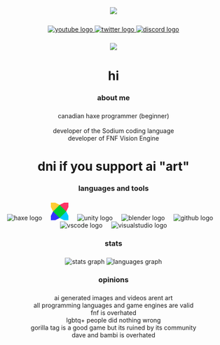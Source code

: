 <div align="center">
  <img height="150" src="https://avatars.githubusercontent.com/u/170588852?v=4"  />
</div>

###

<div align="center">
  <a href="https://www.youtube.com/@icastreallybadwifi" target="_blank">
    <img src="https://raw.githubusercontent.com/maurodesouza/profile-readme-generator/master/src/assets/icons/social/youtube/default.svg" width="72" height="60" alt="youtube logo"  />
  </a>
  <a href="https://x.com/daveandbambi25" target="_blank">
    <img src="https://raw.githubusercontent.com/maurodesouza/profile-readme-generator/master/src/assets/icons/social/twitter/default.svg" width="72" height="60" alt="twitter logo"  />
  </a>
  <a href="https://discord.gg/BKjAGzUsWS" target="_blank">
    <img src="https://raw.githubusercontent.com/maurodesouza/profile-readme-generator/master/src/assets/icons/social/discord/default.svg" width="72" height="60" alt="discord logo"  />
  </a>
</div>

###

<div align="center">
  <img src="https://visitor-badge.laobi.icu/badge?page_id=null0346.null0346&left_text=profile%20views"  />
</div>

###

<h1 align="center">hi</h1>

###

<h3 align="center">about me</h3>

###

<p align="center">canadian haxe programmer (beginner)<br><br>developer of the Sodium coding language<br>developer of FNF Vision Engine</p>

###

<h1 align="center">dni if you support ai "art"</h1>

###

<h3 align="center">languages and tools</h3>

###

<div align="center">
  <img src="https://cdn.jsdelivr.net/gh/devicons/devicon/icons/haxe/haxe-original.svg" height="40" alt="haxe logo"  />
  <img width="12" />
  <img src="Haxeflixel.png" height="40" alt="haxeflixel logo"  />
  <img width="12" />
  <img src="https://cdn.jsdelivr.net/gh/devicons/devicon/icons/unity/unity-original.svg" height="40" alt="unity logo"  />
  <img width="12" />
  <img src="https://cdn.jsdelivr.net/gh/devicons/devicon/icons/blender/blender-original.svg" height="40" alt="blender logo"  />
  <img width="12" />
  <img src="https://cdn.jsdelivr.net/gh/devicons/devicon/icons/github/github-original.svg" height="40" alt="github logo"  />
  <img width="12" />
  <img src="https://cdn.jsdelivr.net/gh/devicons/devicon/icons/vscode/vscode-original.svg" height="40" alt="vscode logo"  />
  <img width="12" />
  <img src="https://cdn.jsdelivr.net/gh/devicons/devicon/icons/visualstudio/visualstudio-plain.svg" height="40" alt="visualstudio logo"  />
</div>

###

<h3 align="center">stats</h3>

###

<div align="center">
  <img src="https://github-readme-stats.vercel.app/api?username=null0346&hide_title=false&hide_rank=false&show_icons=true&include_all_commits=true&count_private=true&disable_animations=false&theme=dracula&locale=en&hide_border=false&order=1" height="150" alt="stats graph"  />
  <img src="https://github-readme-stats.vercel.app/api/top-langs?username=null0346&locale=en&hide_title=false&layout=compact&card_width=320&langs_count=5&theme=dracula&hide_border=false&order=2" height="150" alt="languages graph"  />
</div>

###

<h3 align="center">opinions</h3>

###

<p align="center">ai generated images and videos arent art<br>all programming languages and game engines are valid<br>fnf is overhated<br>lgbtq+ people did nothing wrong<br>gorilla tag is a good game but its ruined by its community<br>dave and bambi is overhated</p>

###
